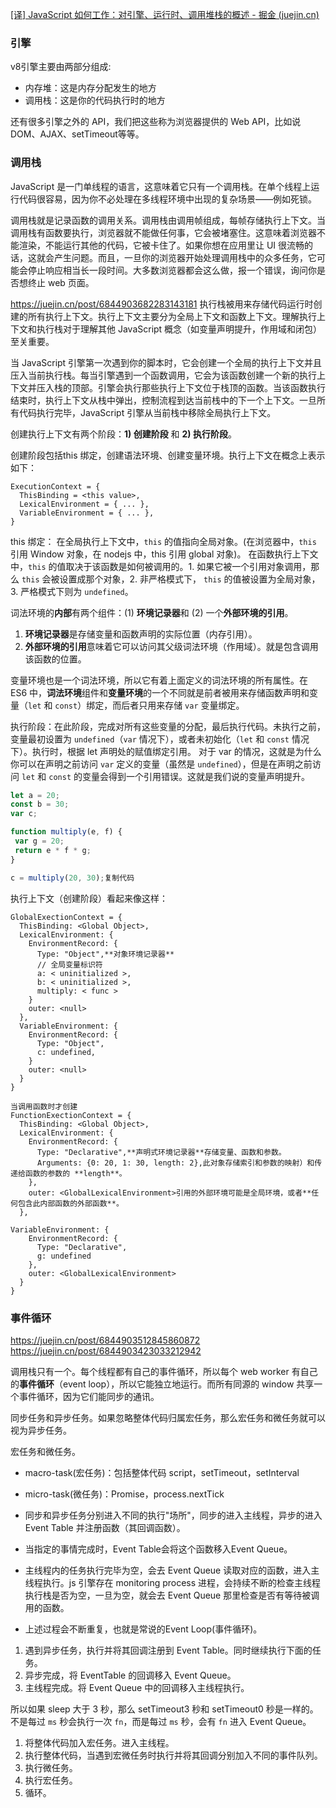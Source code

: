 [[译] JavaScript 如何工作：对引擎、运行时、调用堆栈的概述 - 掘金 (juejin.cn)]( https://juejin.cn/post/6844903510538993671 )

### 引擎
v8引擎主要由两部分组成:
-   内存堆：这是内存分配发生的地方
-   调用栈：这是你的代码执行时的地方

还有很多引擎之外的 API，我们把这些称为浏览器提供的 Web API，比如说 DOM、AJAX、setTimeout等等。

### 调用栈
JavaScript 是一门单线程的语言，这意味着它只有一个调用栈。在单个线程上运行代码很容易，因为你不必处理在多线程环境中出现的复杂场景——例如死锁。

调用栈就是记录函数的调用关系。调用栈由调用帧组成，每帧存储执行上下文。当调用栈有函数要执行，浏览器就不能做任何事，它会被堵塞住。这意味着浏览器不能渲染，不能运行其他的代码，它被卡住了。如果你想在应用里让 UI 很流畅的话，这就会产生问题。而且，一旦你的浏览器开始处理调用栈中的众多任务，它可能会停止响应相当长一段时间。大多数浏览器都会这么做，报一个错误，询问你是否想终止 web 页面。

https://juejin.cn/post/6844903682283143181
执行栈被用来存储代码运行时创建的所有执行上下文。执行上下文主要分为全局上下文和函数上下文。理解执行上下文和执行栈对于理解其他 JavaScript 概念（如变量声明提升，作用域和闭包）至关重要。

当 JavaScript 引擎第一次遇到你的脚本时，它会创建一个全局的执行上下文并且压入当前执行栈。每当引擎遇到一个函数调用，它会为该函数创建一个新的执行上下文并压入栈的顶部。引擎会执行那些执行上下文位于栈顶的函数。当该函数执行结束时，执行上下文从栈中弹出，控制流程到达当前栈中的下一个上下文。一旦所有代码执行完毕，JavaScript 引擎从当前栈中移除全局执行上下文。

创建执行上下文有两个阶段：**1) 创建阶段** 和 **2) 执行阶段**。

创建阶段包括this 绑定，创建语法环境、创建变量环境。执行上下文在概念上表示如下：
```dust
ExecutionContext = {
  ThisBinding = <this value>,
  LexicalEnvironment = { ... },
  VariableEnvironment = { ... },
}
```

this 绑定：
在全局执行上下文中，`this` 的值指向全局对象。(在浏览器中，`this` 引用 Window 对象，在 nodejs 中，this 引用 global 对象)。
在函数执行上下文中，`this` 的值取决于该函数是如何被调用的。1. 如果它被一个引用对象调用，那么 `this` 会被设置成那个对象，2. 非严格模式下， `this` 的值被设置为全局对象，3. 严格模式下则为 `undefined`。

词法环境的**内部**有两个组件：(1) **环境记录器**和 (2) 一个**外部环境的引用**。
1.  **环境记录器**是存储变量和函数声明的实际位置（内存引用）。
2.  **外部环境的引用**意味着它可以访问其父级词法环境（作用域）。就是包含调用该函数的位置。

变量环境也是一个词法环境，所以它有着上面定义的词法环境的所有属性。在 ES6 中，**词法环境**组件和**变量环境**的一个不同就是前者被用来存储函数声明和变量（`let` 和 `const`）绑定，而后者只用来存储 `var` 变量绑定。

执行阶段：在此阶段，完成对所有这些变量的分配，最后执行代码。未执行之前，变量最初设置为 `undefined`（`var` 情况下），或者未初始化（`let` 和 `const` 情况下）。执行时，根据 let 声明处的赋值绑定引用。
对于 var 的情况，这就是为什么你可以在声明之前访问 `var` 定义的变量（虽然是 `undefined`），但是在声明之前访问 `let` 和 `const` 的变量会得到一个引用错误。这就是我们说的变量声明提升。

```javascript
let a = 20;
const b = 30;
var c;

function multiply(e, f) {
 var g = 20;
 return e * f * g;
}

c = multiply(20, 30);复制代码
```
执行上下文（创建阶段）看起来像这样：
```dts
GlobalExectionContext = {
  ThisBinding: <Global Object>,
  LexicalEnvironment: {
    EnvironmentRecord: {
      Type: "Object",**对象环境记录器**
      // 全局变量标识符
      a: < uninitialized >,
      b: < uninitialized >,
      multiply: < func >
    }
    outer: <null>
  },
  VariableEnvironment: {
    EnvironmentRecord: {
      Type: "Object",
      c: undefined,
    }
    outer: <null>
  }
}

当调用函数时才创建
FunctionExectionContext = {
  ThisBinding: <Global Object>,
  LexicalEnvironment: {
    EnvironmentRecord: {
      Type: "Declarative",**声明式环境记录器**存储变量、函数和参数。
      Arguments: {0: 20, 1: 30, length: 2},此对象存储索引和参数的映射）和传递给函数的参数的 **length**。
    },
    outer: <GlobalLexicalEnvironment>引用的外部环境可能是全局环境，或者**任何包含此内部函数的外部函数**。
  },

VariableEnvironment: {
    EnvironmentRecord: {
      Type: "Declarative",
      g: undefined
    },
    outer: <GlobalLexicalEnvironment>
  }
}
```

### 事件循环
https://juejin.cn/post/6844903512845860872
https://juejin.cn/post/6844903423033212942

调用栈只有一个。每个线程都有自己的事件循环，所以每个 web worker 有自己的**事件循环**（event loop），所以它能独立地运行。而所有同源的 window 共享一个事件循环，因为它们能同步的通讯。

同步任务和异步任务。如果忽略整体代码归属宏任务，那么宏任务和微任务就可以视为异步任务。

宏任务和微任务。
-   macro-task(宏任务)：包括整体代码 script，setTimeout，setInterval
-   micro-task(微任务)：Promise，process.nextTick

-   同步和异步任务分别进入不同的执行"场所"，同步的进入主线程，异步的进入 Event Table 并注册函数（其回调函数）。
-   当指定的事情完成时，Event Table会将这个函数移入Event Queue。
-   主线程内的任务执行完毕为空，会去 Event Queue 读取对应的函数，进入主线程执行。js 引擎存在 monitoring process 进程，会持续不断的检查主线程执行栈是否为空，一旦为空，就会去 Event Queue 那里检查是否有等待被调用的函数。
-   上述过程会不断重复，也就是常说的Event Loop(事件循环)。

1. 遇到异步任务，执行并将其回调注册到 Event Table。同时继续执行下面的任务。
2. 异步完成，将 EventTable 的回调移入 Event Queue。
3. 主线程完成。将 Event Queue 中的回调移入主线程执行。

所以如果 sleep 大于 3 秒，那么 setTimeout3 秒和 setTimeout0 秒是一样的。不是每过 `ms` 秒会执行一次 `fn`，而是每过 `ms` 秒，会有 `fn` 进入 Event Queue。

1. 将整体代码加入宏任务。进入主线程。
2. 执行整体代码，当遇到宏微任务时执行并将其回调分别加入不同的事件队列。
3. 执行微任务。
4. 执行宏任务。
5. 循环。